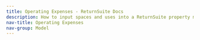 ```yaml
---
title: Operating Expenses - ReturnSuite Docs
description: How to input spaces and uses into a ReturnSuite property model.
nav-title: Operating Expenses
nav-group: Model
---
```

